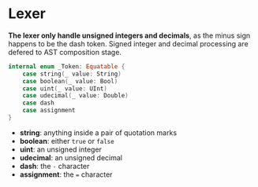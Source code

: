 # Lexer 

**The lexer only handle unsigned integers and decimals**, as the minus sign happens 
to be the dash token. Signed integer and decimal processing are defered to AST
composition stage.

````swift
internal enum _Token: Equatable {
    case string(_ value: String)
    case boolean(_ value: Bool)
    case uint(_ value: UInt)
    case udecimal(_ value: Double)
    case dash
    case assignment
}
````

- **string**: anything inside a pair of quotation marks
- **boolean**: either `true` or `false`
- **uint**: an unsigned integer
- **udecimal**: an unsigned decimal
- **dash**: the `-` character
- **assignment**: the `=` character
